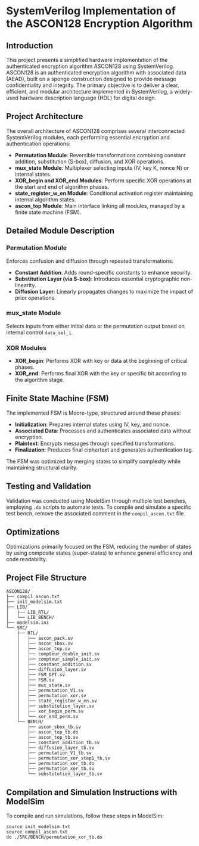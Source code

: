 # SystemVerilog Implementation of the ASCON128 Encryption Algorithm

## Introduction

This project presents a simplified hardware implementation of the authenticated encryption algorithm ASCON128 using SystemVerilog. ASCON128 is an authenticated encryption algorithm with associated data (AEAD), built on a sponge construction designed to provide message confidentiality and integrity. The primary objective is to deliver a clear, efficient, and modular architecture implemented in SystemVerilog, a widely-used hardware description language (HDL) for digital design.

## Project Architecture

The overall architecture of ASCON128 comprises several interconnected SystemVerilog modules, each performing essential encryption and authentication operations:

- **Permutation Module**: Reversible transformations combining constant addition, substitution (S-box), diffusion, and XOR operations.
- **mux_state Module**: Multiplexer selecting inputs (IV, key K, nonce N) or internal states.
- **XOR_begin and XOR_end Modules**: Perform specific XOR operations at the start and end of algorithm phases.
- **state_register_w_en Module**: Conditional activation register maintaining internal algorithm states.
- **ascon_top Module**: Main interface linking all modules, managed by a finite state machine (FSM).

## Detailed Module Description

### Permutation Module

Enforces confusion and diffusion through repeated transformations:

- **Constant Addition**: Adds round-specific constants to enhance security.
- **Substitution Layer (via S-box)**: Introduces essential cryptographic non-linearity.
- **Diffusion Layer**: Linearly propagates changes to maximize the impact of prior operations.

### mux_state Module

Selects inputs from either initial data or the permutation output based on internal control `data_sel_i`.

### XOR Modules

- **XOR_begin**: Performs XOR with key or data at the beginning of critical phases.
- **XOR_end**: Performs final XOR with the key or specific bit according to the algorithm stage.

## Finite State Machine (FSM)

The implemented FSM is Moore-type, structured around these phases:

- **Initialization**: Prepares internal states using IV, key, and nonce.
- **Associated Data**: Processes and authenticates associated data without encryption.
- **Plaintext**: Encrypts messages through specified transformations.
- **Finalization**: Produces final ciphertext and generates authentication tag.

The FSM was optimized by merging states to simplify complexity while maintaining structural clarity.

## Testing and Validation

Validation was conducted using ModelSim through multiple test benches, employing `.do` scripts to automate tests. To compile and simulate a specific test bench, remove the associated comment in the `compil_ascon.txt` file.

## Optimizations

Optimizations primarily focused on the FSM, reducing the number of states by using composite states (super-states) to enhance general efficiency and code readability.

## Project File Structure

```
ASCON128/
├── compil_ascon.txt
├── init_modelsim.txt
├── LIB/
│   ├── LIB_RTL/
│   └── LIB_BENCH/
├── modelsim.ini
└── SRC/
    ├── RTL/
    │   ├── ascon_pack.sv
    │   ├── ascon_sbox.sv
    │   ├── ascon_top.sv
    │   ├── compteur_double_init.sv
    │   ├── compteur_simple_init.sv
    │   ├── constant_addition.sv
    │   ├── diffusion_layer.sv
    │   ├── FSM_OPT.sv
    │   ├── FSM.sv
    │   ├── mux_state.sv
    │   ├── permutation_V1.sv
    │   ├── permutation_xor.sv
    │   ├── state_register_w_en.sv
    │   ├── substitution_layer.sv
    │   ├── xor_begin_perm.sv
    │   └── xor_end_perm.sv
    └── BENCH/
        ├── ascon_sbox_tb.sv
        ├── ascon_top_tb.do
        ├── ascon_top_tb.sv
        ├── constant_addition_tb.sv
        ├── diffusion_layer_tb.sv
        ├── permutation_V1_tb.sv
        ├── permutation_xor_step1_tb.sv
        ├── permutation_xor_tb.do
        ├── permutation_xor_tb.sv
        └── substitution_layer_tb.sv
```

## Compilation and Simulation Instructions with ModelSim

To compile and run simulations, follow these steps in ModelSim:

```shell
source init_modelsim.txt
source compil_ascon.txt
do ./SRC/BENCH/permutation_xor_tb.do
```
